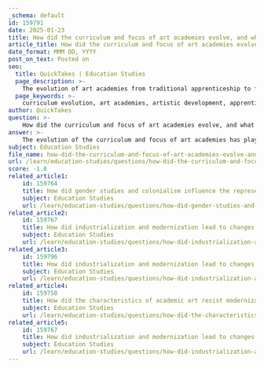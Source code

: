 ```yaml
---
_schema: default
id: 159791
date: 2025-01-23
title: How did the curriculum and focus of art academies evolve, and what impact did this have on artistic development?
article_title: How did the curriculum and focus of art academies evolve, and what impact did this have on artistic development?
date_format: MMM DD, YYYY
post_on_text: Posted on
seo:
  title: QuickTakes | Education Studies
  page_description: >-
    The evolution of art academies from traditional apprenticeship to formal education has significantly shaped artistic development by broadening training, encouraging innovation, and fostering a culture of critique.
  page_keywords: >-
    curriculum evolution, art academies, artistic development, apprenticeship system, formal art education, art colleges, art history, critical thinking, Impressionism, avant-garde movements, critique, peer review, artistic experimentation
author: QuickTakes
question: >-
    How did the curriculum and focus of art academies evolve, and what impact did this have on artistic development?
answer: >-
    The evolution of the curriculum and focus of art academies has played a crucial role in shaping artistic development, particularly from the 19th century onward. Initially, the training of artists was predominantly based on apprenticeship systems, where young artists learned their craft under the guidance of established masters. This traditional method emphasized practical skills and techniques, often within the confines of craft guilds.\n\nAs the 19th century progressed, there was a significant shift towards more formalized art education. The establishment of art colleges and academies marked a turning point in the training of artists. Institutions such as the Royal Dublin Society Art Schools and the Royal Hibernian Academy (RHA) in Ireland began to offer structured programs that combined both theoretical and practical components. This shift allowed for a more comprehensive artistic education, which included not only technical skills but also art history, theory, and critique.\n\nThe impact of this evolution in art education was profound. It facilitated the emergence of a new generation of artists who were better equipped to navigate the complexities of the art world. The formalized curriculum encouraged critical thinking and artistic experimentation, paving the way for movements such as Impressionism and later avant-garde movements. Artists were no longer solely reliant on traditional techniques; they began to explore new forms of expression and challenge established norms.\n\nMoreover, the focus on critique and peer review within these educational frameworks fostered a culture of continuous improvement and artistic excellence. Artists learned to give and receive constructive feedback, which was essential for their development and for the evolution of artistic practices.\n\nIn summary, the transition from apprenticeship to formal art education in the 19th century significantly influenced artistic development by broadening the scope of training, encouraging innovation, and promoting a more professional approach to art. This evolution not only shaped individual artists but also contributed to the overall progression of art movements and the establishment of modern art institutions.
subject: Education Studies
file_name: how-did-the-curriculum-and-focus-of-art-academies-evolve-and-what-impact-did-this-have-on-artistic-development.md
url: /learn/education-studies/questions/how-did-the-curriculum-and-focus-of-art-academies-evolve-and-what-impact-did-this-have-on-artistic-development
score: -1.0
related_article1:
    id: 159764
    title: How did gender studies and colonialism influence the representation of gender and race in art?
    subject: Education Studies
    url: /learn/education-studies/questions/how-did-gender-studies-and-colonialism-influence-the-representation-of-gender-and-race-in-art
related_article2:
    id: 159767
    title: How did industrialization and modernization lead to changes in artistic techniques and styles, and what were some key innovations?
    subject: Education Studies
    url: /learn/education-studies/questions/how-did-industrialization-and-modernization-lead-to-changes-in-artistic-techniques-and-styles-and-what-were-some-key-innovations
related_article3:
    id: 159796
    title: How did industrialization and modernization lead to changes in artistic techniques and styles?
    subject: Education Studies
    url: /learn/education-studies/questions/how-did-industrialization-and-modernization-lead-to-changes-in-artistic-techniques-and-styles
related_article4:
    id: 159758
    title: How did the characteristics of academic art resist modernization, and what impact did this have on artistic practices?
    subject: Education Studies
    url: /learn/education-studies/questions/how-did-the-characteristics-of-academic-art-resist-modernization-and-what-impact-did-this-have-on-artistic-practices
related_article5:
    id: 159767
    title: How did industrialization and modernization lead to changes in artistic techniques and styles, and what were some key innovations?
    subject: Education Studies
    url: /learn/education-studies/questions/how-did-industrialization-and-modernization-lead-to-changes-in-artistic-techniques-and-styles-and-what-were-some-key-innovations
---
```


&nbsp;